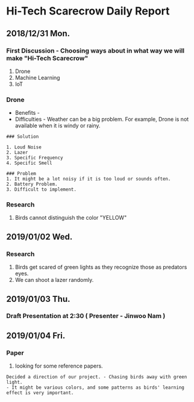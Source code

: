 # Hi-Tech Scarecrow Daily Report

## 2018/12/31 Mon.

### First Discussion - Choosing ways about in what way we will make "Hi-Tech Scarecrow"
1. Drone
2. Machine Learning
3. IoT

### Drone
- Benefits - 
- Difficulties - Weather can be a big problem. For example, Drone is not available when it is windy or rainy.

```
### Solution

1. Loud Noise
2. Lazer
3. Specific Frequency
4. Specific Smell

### Problem
1. It might be a lot noisy if it is too loud or sounds often.
2. Battery Problem.
3. Difficult to implement.
```
  
  
### Research
  1. Birds cannot distinguish the color "YELLOW"


## 2019/01/02 Wed.

### Research
  1. Birds get scared of green lights as they recognize those as predators eyes.
  2. We can shoot a lazer randomly.

## 2019/01/03 Thu.

### Draft Presentation at 2:30 ( Presenter - Jinwoo Nam )

## 2019/01/04 Fri.

### Paper
1. looking for some reference papers.

```
Decided a direction of our project. - Chasing birds away with green light.
- It might be various colors, and some patterns as birds' learning effect is very important.
```
